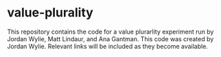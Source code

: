 # value-plurality

This repository contains the code for a value plurarlity experiment run by Jordan Wylie, Matt Lindaur, and Ana Gantman. This code was created by Jordan Wylie. Relevant links will be included as they become available. 
